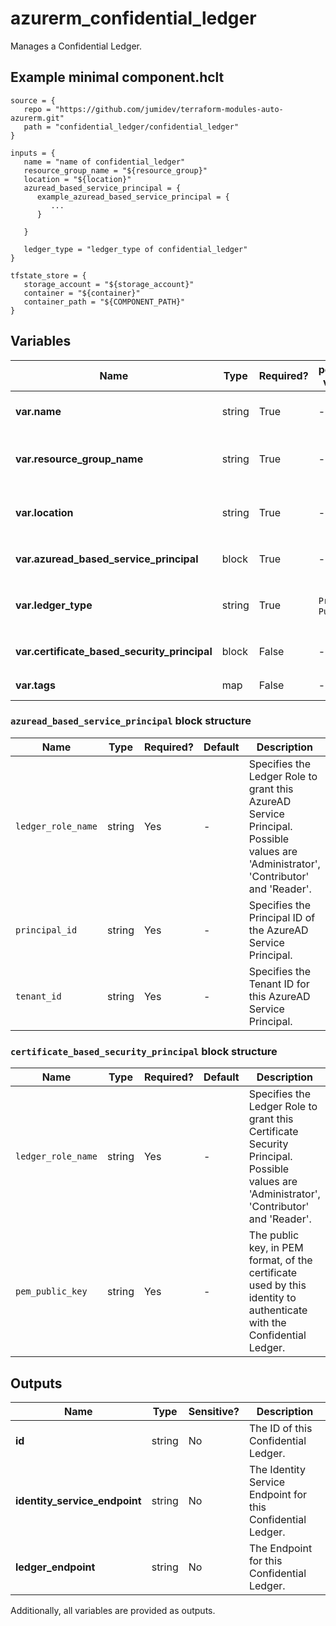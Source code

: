 # azurerm_confidential_ledger

Manages a Confidential Ledger.

## Example minimal component.hclt

```hcl
source = {
   repo = "https://github.com/jumidev/terraform-modules-auto-azurerm.git" 
   path = "confidential_ledger/confidential_ledger" 
}

inputs = {
   name = "name of confidential_ledger" 
   resource_group_name = "${resource_group}" 
   location = "${location}" 
   azuread_based_service_principal = {
      example_azuread_based_service_principal = {
         ...
      }
  
   }
 
   ledger_type = "ledger_type of confidential_ledger" 
}

tfstate_store = {
   storage_account = "${storage_account}" 
   container = "${container}" 
   container_path = "${COMPONENT_PATH}" 
}

```

## Variables

| Name | Type | Required? |  possible values |  Description |
| ---- | ---- | --------- |  ----------- | ----------- |
| **var.name** | string | True | -  |  Specifies the name of the Confidential Ledger. Changing this forces a new resource to be created. | 
| **var.resource_group_name** | string | True | -  |  The name of the Resource Group where the Confidential Ledger exists. Changing this forces a new resource to be created. | 
| **var.location** | string | True | -  |  Specifies the supported Azure location where the Confidential Ledger exists. Changing this forces a new resource to be created. | 
| **var.azuread_based_service_principal** | block | True | -  |  A list of `azuread_based_service_principal` blocks. | 
| **var.ledger_type** | string | True | `Private`, `Public`  |  Specifies the type of Confidential Ledger. Possible values are `Private` and `Public`. Changing this forces a new resource to be created. | 
| **var.certificate_based_security_principal** | block | False | -  |  A list of `certificate_based_security_principal` blocks. | 
| **var.tags** | map | False | -  |  A mapping of tags to assign to the Confidential Ledger. | 

### `azuread_based_service_principal` block structure

| Name | Type | Required? | Default | Description |
| ---- | ---- | --------- | ------- | ----------- |
| `ledger_role_name` | string | Yes | - | Specifies the Ledger Role to grant this AzureAD Service Principal. Possible values are 'Administrator', 'Contributor' and 'Reader'. |
| `principal_id` | string | Yes | - | Specifies the Principal ID of the AzureAD Service Principal. |
| `tenant_id` | string | Yes | - | Specifies the Tenant ID for this AzureAD Service Principal. |

### `certificate_based_security_principal` block structure

| Name | Type | Required? | Default | Description |
| ---- | ---- | --------- | ------- | ----------- |
| `ledger_role_name` | string | Yes | - | Specifies the Ledger Role to grant this Certificate Security Principal. Possible values are 'Administrator', 'Contributor' and 'Reader'. |
| `pem_public_key` | string | Yes | - | The public key, in PEM format, of the certificate used by this identity to authenticate with the Confidential Ledger. |



## Outputs

| Name | Type | Sensitive? | Description |
| ---- | ---- | --------- | --------- |
| **id** | string | No  | The ID of this Confidential Ledger. | 
| **identity_service_endpoint** | string | No  | The Identity Service Endpoint for this Confidential Ledger. | 
| **ledger_endpoint** | string | No  | The Endpoint for this Confidential Ledger. | 

Additionally, all variables are provided as outputs.
